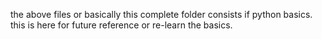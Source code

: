 the above files or basically this complete folder consists if python basics. this is here for future reference or re-learn the basics.
